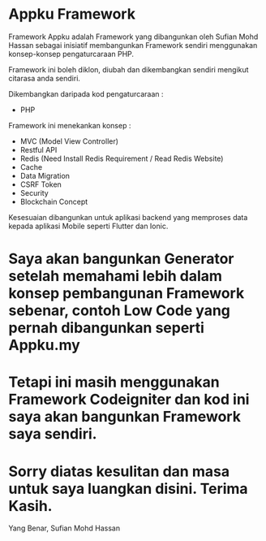# Appku Framework

Framework Appku adalah Framework yang dibangunkan oleh Sufian Mohd Hassan sebagai inisiatif membangunkan Framework sendiri menggunakan konsep-konsep pengaturcaraan PHP.

Framework ini boleh diklon, diubah dan dikembangkan sendiri mengikut citarasa anda sendiri.

Dikembangkan daripada kod pengaturcaraan : 

- PHP

Framework ini menekankan konsep :

- MVC (Model View Controller)
- Restful API
- Redis (Need Install Redis Requirement / Read Redis Website)
- Cache 
- Data Migration 
- CSRF Token 
- Security 
- Blockchain Concept

Kesesuaian dibangunkan untuk aplikasi backend yang memproses data kepada aplikasi Mobile seperti Flutter dan Ionic. 

# Saya akan bangunkan Generator setelah memahami lebih dalam konsep pembangunan Framework sebenar, contoh Low Code yang pernah dibangunkan seperti Appku.my
# Tetapi ini masih menggunakan Framework Codeigniter dan kod ini saya akan bangunkan Framework saya sendiri. 
# Sorry diatas kesulitan dan masa untuk saya luangkan disini. Terima Kasih.

Yang Benar,
Sufian Mohd Hassan

